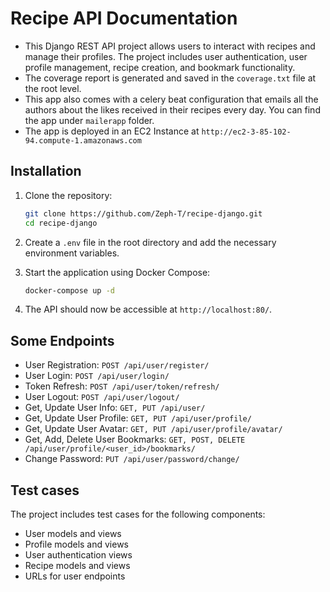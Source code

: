 # Recipe API Documentation

- This Django REST API project allows users to interact with recipes and manage their profiles. The project includes user authentication, user profile management, recipe creation, and bookmark functionality.
- The coverage report is generated and saved in the `coverage.txt` file at the root level.
- This app also comes with a celery beat configuration that emails all the authors about the likes received in their recipes every day. You can find the app under `mailerapp` folder.
- The app is deployed in an EC2 Instance at `http://ec2-3-85-102-94.compute-1.amazonaws.com`

## Installation

1. Clone the repository:
    ```bash
    git clone https://github.com/Zeph-T/recipe-django.git
    cd recipe-django
    ```

2. Create a `.env` file in the root directory and add the necessary environment variables.

3. Start the application using Docker Compose:
    ```bash
    docker-compose up -d
    ```


5. The API should now be accessible at `http://localhost:80/`.

## Some Endpoints

- User Registration: `POST /api/user/register/`
- User Login: `POST /api/user/login/`
- Token Refresh: `POST /api/user/token/refresh/`
- User Logout: `POST /api/user/logout/`
- Get, Update User Info: `GET, PUT /api/user/`
- Get, Update User Profile: `GET, PUT /api/user/profile/`
- Get, Update User Avatar: `GET, PUT /api/user/profile/avatar/`
- Get, Add, Delete User Bookmarks: `GET, POST, DELETE /api/user/profile/<user_id>/bookmarks/`
- Change Password: `PUT /api/user/password/change/`

## Test cases

The project includes test cases for the following components:
- User models and views
- Profile models and views
- User authentication views
- Recipe models and views
- URLs for user endpoints
